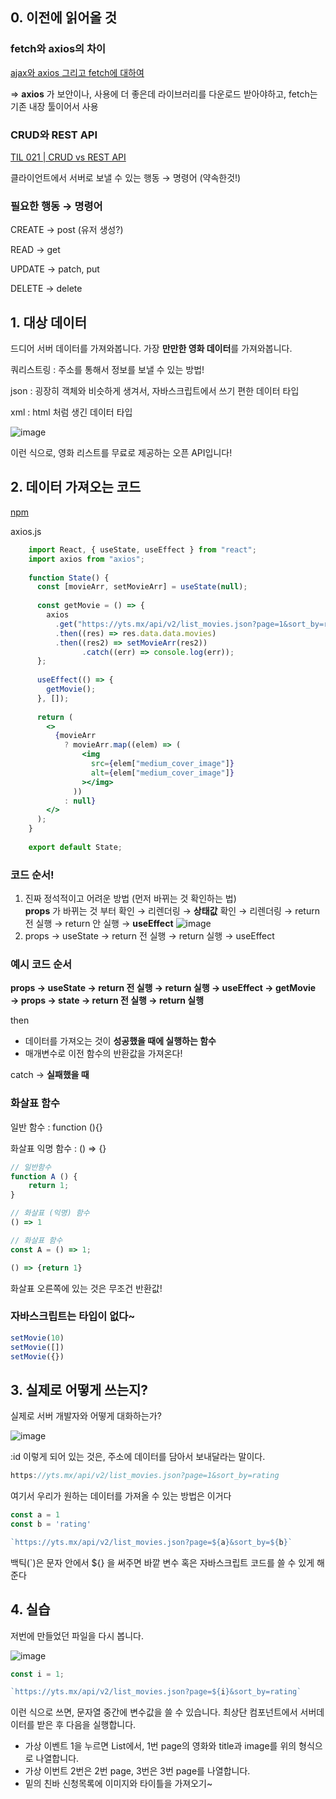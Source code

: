 ## 0. 이전에 읽어올 것

### fetch와 axios의 차이

[ajax와 axios 그리고 fetch에 대하여](https://basemenks.tistory.com/256)

⇒ **axios** 가 보안이나, 사용에 더 좋은데 라이브러리를 다운로드 받아야하고, fetch는 기존 내장 툴이어서 사용

### CRUD와 REST API

[TIL 021 | CRUD vs REST API](https://velog.io/@thisisemptyyy/TIL-021-CRUD-vs-REST-API)

클라이언트에서 서버로 보낼 수 있는 행동 → 명령어 (약속한것!)

### 필요한 행동 → 명령어

CREATE → post (유저 생성?)

READ → get

UPDATE → patch, put

DELETE → delete

## 1. 대상 데이터

드디어 서버 데이터를 가져와봅니다. 가장 **만만한 영화 데이터**를 가져와봅니다.

쿼리스트링 : 주소를 통해서 정보를 보낼 수 있는 방법!

json : 굉장히 객체와 비슷하게 생겨서, 자바스크립트에서 쓰기 편한 데이터 타입

xml : html 처럼 생긴 데이터 타입

![image](https://github.com/keinn51/React-Study/assets/79993356/0cdf5bc2-49e6-4283-8a39-c6fcfbc575e0)

이런 식으로, 영화 리스트를 무료로 제공하는 오픈 API입니다!

## 2. 데이터 가져오는 코드

[npm](https://www.npmjs.com/)

axios.js

```jsx
    import React, { useState, useEffect } from "react";
    import axios from "axios";
    
    function State() {
      const [movieArr, setMovieArr] = useState(null);
    
      const getMovie = () => {
        axios
          .get("https://yts.mx/api/v2/list_movies.json?page=1&sort_by=rating")
          .then((res) => res.data.data.movies)
          .then((res2) => setMovieArr(res2))
    			.catch((err) => console.log(err));
      };
    
      useEffect(() => {
        getMovie();
      }, []);
    
      return (
        <>
          {movieArr
            ? movieArr.map((elem) => (
                <img
                  src={elem["medium_cover_image"]}
                  alt={elem["medium_cover_image"]}
                ></img>
              ))
            : null}
        </>
      );
    }
    
    export default State;
```
    
### 코드 순서!
    
1) 진짜 정석적이고 어려운 방법 (먼저 바뀌는 것 확인하는 법)    
**props** 가 바뀌는 것 부터 확인 → 리렌더링 → **상태값** 확인 → 리렌더링  → return 전 실행 → return 안 실행 →  **useEffect**
![image](https://github.com/keinn51/React-Study/assets/79993356/2e71f37a-5297-4376-b8bc-7b589a41c945)
2) props → useState → return 전 실행 → return 실행 → useEffect

### 예시 코드 순서        
**props → useState → return 전 실행 → return 실행 → useEffect → getMovie → props → state → return 전 실행 → return 실행**

then

- 데이터를 가져오는 것이 **성공했을 때에 실행하는 함수**
- 매개변수로 이전 함수의 반환값을 가져온다!

catch → **실패했을 때**

### 화살표 함수

일반 함수 : function (){}

화살표 익명 함수 : () ⇒ {}

```jsx
// 일반함수
function A () {
	return 1;
}

// 화살표 (익명) 함수
() => 1

// 화살표 함수
const A = () => 1;

() => {return 1}
```

화살표 오른쪽에 있는 것은 무조건 반환값!

### 자바스크립트는 타입이 없다~

```jsx
setMovie(10)
setMovie([])
setMovie({})
```

## 3. 실제로 어떻게 쓰는지?

실제로 서버 개발자와 어떻게 대화하는가?

![image](https://github.com/keinn51/React-Study/assets/79993356/6e2b255b-17c2-4a08-81a8-82c94ba607b7)

:id 이렇게 되어 있는 것은, 주소에 데이터를 담아서 보내달라는 말이다.

```jsx
https://yts.mx/api/v2/list_movies.json?page=1&sort_by=rating
```

여기서 우리가 원하는 데이터를 가져올 수 있는 방법은 이거다

```jsx
const a = 1
const b = 'rating'

`https://yts.mx/api/v2/list_movies.json?page=${a}&sort_by=${b}`
```

백틱(`)은 문자 안에서 ${} 을 써주면 바깥 변수 혹은 자바스크립트 코드를 쓸 수 있게 해준다

## 4. 실습

저번에 만들었던 파일을 다시 봅니다.

![image](https://github.com/keinn51/React-Study/assets/79993356/94e4a757-bc52-4cd5-80c6-0fb06b36fb9b)

```jsx
const i = 1;

`https://yts.mx/api/v2/list_movies.json?page=${i}&sort_by=rating`
```

이런 식으로 쓰면, 문자열 중간에 변수값을 쓸 수 있습니다. 최상단 컴포넌트에서 서버데이터를 받은 후 다음을 실행합니다.

- 가상 이벤트 1을 누르면 List에서, 1번 page의 영화와 title과 image를 위의 형식으로 나열합니다.
- 가상 이번트 2번은 2번 page, 3번은 3번 page를 나열합니다.
- 밑의 친바 신청목록에 이미지와 타이틀을 가져오기~
